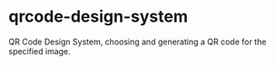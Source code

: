 # qrcode-design-system
QR Code Design System, choosing and generating a QR code for the specified image.
